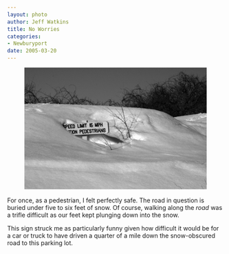```yaml
--- 
layout: photo
author: Jeff Watkins
title: No Worries
categories: 
- Newburyport
date: 2005-03-20
---
```


<figure><img class="photo" src="/photos/IMG_1866.jpg"></figure>

For once, as a pedestrian, I felt perfectly safe. The road in question is
buried under five to six feet of snow. Of course, walking along the _road_ was
a trifle difficult as our feet kept plunging down into the snow.

This sign struck me as particularly funny given how difficult it would be for
a car or truck to have driven a quarter of a mile down the snow-obscured road
to this parking lot.

